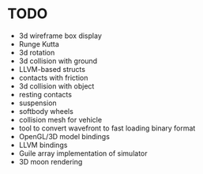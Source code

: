# TODO

* 3d wireframe box display
* Runge Kutta
* 3d rotation
* 3d collision with ground
* LLVM-based structs
* contacts with friction
* 3d collision with object
* resting contacts
* suspension
* softbody wheels
* collision mesh for vehicle
* tool to convert wavefront to fast loading binary format
* OpenGL/3D model bindings
* LLVM bindings
* Guile array implementation of simulator
* 3D moon rendering
